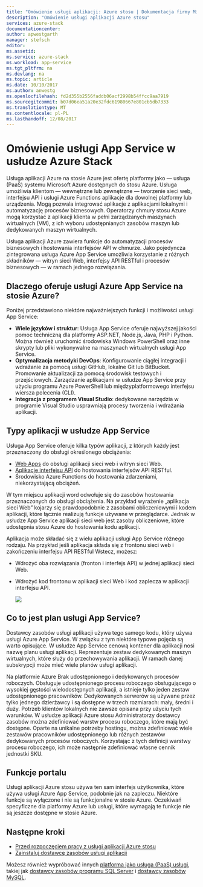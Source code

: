 ```yaml
---
title: "Omówienie usługi aplikacji: Azure stosu | Dokumentacja firmy Microsoft"
description: "Omówienie usługi aplikacji Azure stosu"
services: azure-stack
documentationcenter: 
author: apwestgarth
manager: stefsch
editor: 
ms.assetid: 
ms.service: azure-stack
ms.workload: app-service
ms.tgt_pltfrm: na
ms.devlang: na
ms.topic: article
ms.date: 10/10/2017
ms.author: anwestg
ms.openlocfilehash: fd2d355b2556faddb06acf2998b54ffcc9aa7919
ms.sourcegitcommit: b07d06ea51a20e32fdc61980667e801cb5db7333
ms.translationtype: MT
ms.contentlocale: pl-PL
ms.lasthandoff: 12/08/2017
---
```

# <a name="app-service-on-azure-stack-overview"></a>Omówienie usługi App Service w usłudze Azure Stack

Usługa aplikacji Azure na stosie Azure jest ofertę platformy jako — usługa (PaaS) systemu Microsoft Azure dostępnych do stosu Azure. Usługa umożliwia klientom — wewnętrzne lub zewnętrzne — tworzenie sieci web, interfejsu API i usługi Azure Functions aplikacje dla dowolnej platformy lub urządzenia. Mogą pozwala integrować aplikacje z aplikacjami lokalnymi i automatyzację procesów biznesowych. Operatorzy chmury stosu Azure mogą korzystać z aplikacji klienta w pełni zarządzanych maszynach wirtualnych (VM), z ich wyboru udostępnianych zasobów maszyn lub dedykowanych maszyn wirtualnych.

Usługa aplikacji Azure zawiera funkcje do automatyzacji procesów biznesowych i hostowania interfejsów API w chmurze. Jako pojedyncza zintegrowana usługa Azure App Service umożliwia korzystanie z różnych składników — witryn sieci Web, interfejsy API RESTful i procesów biznesowych — w ramach jednego rozwiązania.

## <a name="why-offer-azure-app-service-on-azure-stack"></a>Dlaczego oferuje usługi Azure App Service na stosie Azure?

Poniżej przedstawiono niektóre najważniejszych funkcji i możliwości usługi App Service:
- **Wiele języków i struktur**: Usługa App Service oferuje najwyższej jakości pomoc techniczną dla platformy ASP.NET, Node.js, Java, PHP i Python. Można również uruchomić środowiska Windows PowerShell oraz inne skrypty lub pliki wykonywalne na maszynach wirtualnych usługi App Service.
- **Optymalizacja metodyki DevOps**: Konfigurowanie ciągłej integracji i wdrażanie za pomocą usługi GitHub, lokalne Git lub BitBucket. Promowanie aktualizacji za pomocą środowisk testowych i przejściowych. Zarządzanie aplikacjami w usłudze App Service przy użyciu programu Azure PowerShell lub międzyplatformowego interfejsu wiersza polecenia (CLI).
- **Integracja z programem Visual Studio**: dedykowane narzędzia w programie Visual Studio usprawniają procesy tworzenia i wdrażania aplikacji.

## <a name="app-types-in-app-service"></a>Typy aplikacji w usłudze App Service

Usługa App Service oferuje kilka typów aplikacji, z których każdy jest przeznaczony do obsługi określonego obciążenia:

- [Web Apps](https://docs.microsoft.com/azure/app-service-web/app-service-web-overview) do obsługi aplikacji sieci web i witryn sieci Web.
- [Aplikacje interfejsu API](https://docs.microsoft.com/azure/app-service-api/app-service-api-apps-why-best-platform) do hostowania interfejsów API RESTful.
- Środowisko Azure Functions do hostowania zdarzeniami, niekorzystającą obciążeń.

W tym miejscu aplikacji word odwołuje się do zasobów hostowania przeznaczonych do obsługi obciążenia. Na przykład wyrażenie „aplikacja sieci Web” kojarzy się prawdopodobnie z zasobami obliczeniowymi i kodem aplikacji, które łącznie realizują funkcje używane w przeglądarce. Jednak w usłudze App Service aplikacji sieci web jest zasoby obliczeniowe, które udostępnia stosu Azure do hostowania kodu aplikacji.

Aplikacja może składać się z wielu aplikacji usługi App Service różnego rodzaju. Na przykład jeśli aplikacja składa się z frontonu sieci web i zakończeniu interfejsu API RESTful Wstecz, możesz:
- Wdrożyć oba rozwiązania (fronton i interfejs API) w jednej aplikacji sieci Web.
- Wdrożyć kod frontonu w aplikacji sieci Web i kod zaplecza w aplikacji interfejsu API.

   ![](media/azure-stack-app-service-overview/image01.png)

## <a name="what-is-an-app-service-plan"></a>Co to jest plan usługi App Service?

Dostawcy zasobów usługi aplikacji używa tego samego kodu, który używa usługi Azure App Service. W związku z tym niektóre typowe pojęcia są warto opisujące. W usłudze App Service cenową kontener dla aplikacji nosi nazwę planu usługi aplikacji. Reprezentuje zestaw dedykowanych maszyn wirtualnych, które służy do przechowywania aplikacji. W ramach danej subskrypcji może mieć wiele planów usługi aplikacji.

Na platformie Azure Brak udostępnionego i dedykowanych procesów roboczych. Obsługuje udostępnionego procesu roboczego obsługującego o wysokiej gęstości wielodostępnych aplikacji, a istnieje tylko jeden zestaw udostępnionego pracowników. Dedykowanych serwerów są używane przez tylko jednego dzierżawcy i są dostępne w trzech rozmiarach: mały, średni i duży. Potrzeb klientów lokalnych nie zawsze opisana przy użyciu tych warunków. W usłudze aplikacji Azure stosu Administratorzy dostawcy zasobów można zdefiniować warstw procesu roboczego, które mają być dostępne. Oparte na unikalne potrzeby hostingu, można zdefiniować wiele zestawów pracowników udostępnionego lub różnych zestawów dedykowanych procesów roboczych. Korzystając z tych definicji warstwy procesu roboczego, ich może następnie zdefiniować własne cennik jednostki SKU.

## <a name="portal-features"></a>Funkcje portalu

Usługi aplikacji Azure stosu używa ten sam interfejs użytkownika, które używa usługi Azure App Service, podobnie jak na zapleczu. Niektóre funkcje są wyłączone i nie są funkcjonalne w stosie Azure. Oczekiwań specyficzne dla platformy Azure lub usługi, które wymagają te funkcje nie są jeszcze dostępne w stosie Azure.

## <a name="next-steps"></a>Następne kroki


- [Przed rozpoczęciem pracy z usługi aplikacji Azure stosu](azure-stack-app-service-before-you-get-started.md)
- [Zainstaluj dostawcę zasobów usługi aplikacji](azure-stack-app-service-deploy.md)

Możesz również wypróbować innych [platforma jako usługa (PaaS) usługi](azure-stack-tools-paas-services.md), takiej jak [dostawcy zasobów programu SQL Server](azure-stack-sql-resource-provider-deploy.md) i [dostawcy zasobów MySQL](azure-stack-mysql-resource-provider-deploy.md).
